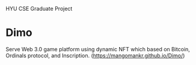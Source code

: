HYU CSE Graduate Project
# Dimo
Serve Web 3.0 game platform using dynamic NFT which based on Bitcoin, Ordinals protocol, and Inscription.
(https://mangomankr.github.io/Dimo/)

